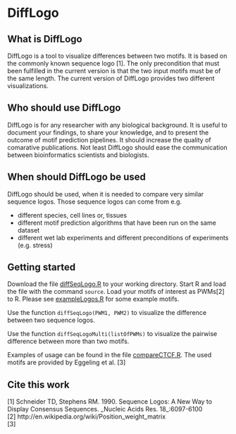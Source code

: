DiffLogo
========
What is DiffLogo
---------------
DiffLogo is a tool to visualize differences between two motifs. It is based on the commonly known sequence logo [1]. The only precondition that must been fulfilled in the current version is that the two input motifs must be of the same length. The current version of DiffLogo provides two different visualizations.

Who should use DiffLogo
-----------------------
DiffLogo is for any researcher with any biological background. It is useful to document your findings, to share your knowledge, and to present the outcome of motif prediction pipelines. It should increase the quality of comarative publications. Not least DiffLogo should ease the communication between bioinformatics scientists and biologists.

When should DiffLogo be used
----------------------------
DiffLogo should be used, when it is needed to compare very similar sequence logos. Those sequence logos can come from e.g. 
- different species, cell lines or, tissues
- different motif prediction algorithms that have been run on the same dataset 
- different wet lab experiments and different preconditions of experiments (e.g. stress)

Getting started
---------------
Download the file <a href="diffSeqLogo.R">diffSeqLogo.R</a> to your working directory. Start R and load the file with the command <code>source</code>. Load your motifs of interest as PWMs[2] to R. Please see <a href="exampleLogos.R">exampleLogos.R</a> for some example motifs.  

Use the function <code>diffSeqLogo(PWM1, PWM2)</code> to visualize the difference between two sequence logos. 

Use the function <code>diffSeqLogoMulti(listOfPWMs)</code> to visualize the pairwise difference between more than two motifs.

Examples of usage can be found in the file <a href="compareCTCF.R">compareCTCF.R</a>. The used motifs are provided by Eggeling et al. [3]

Cite this work
--------------

<div size="50%">
[1] Schneider TD, Stephens RM. 1990. Sequence Logos: A New Way to Display Consensus Sequences. _Nucleic Acids Res. 18_:6097-6100<br>
[2] http://en.wikipedia.org/wiki/Position_weight_matrix<br>
[3]
</div>
